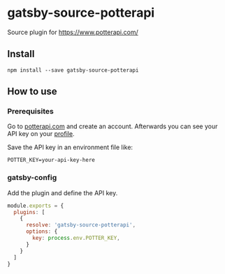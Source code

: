 # gatsby-source-potterapi

Source plugin for https://www.potterapi.com/

## Install

```shell
npm install --save gatsby-source-potterapi
```

## How to use

### Prerequisites

Go to [potterapi.com](https://www.potterapi.com/) and create an account. Afterwards you can see your API key on your [profile](https://www.potterapi.com/login/).

Save the API key in an environment file like:

```
POTTER_KEY=your-api-key-here
```

### gatsby-config

Add the plugin and define the API key.

```js
module.exports = {
  plugins: [
    {
      resolve: 'gatsby-source-potterapi',
      options: {
        key: process.env.POTTER_KEY,
      }
    }
  ]
}
```
